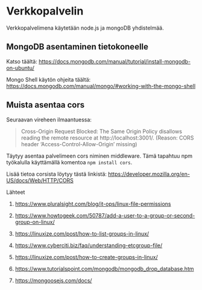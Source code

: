 Verkkopalvelin
===

Verkkopalvelimena käytetään node.js ja mongoDB yhdistelmää.

## MongoDB asentaminen tietokoneelle

Katso täältä: https://docs.mongodb.com/manual/tutorial/install-mongodb-on-ubuntu/

Mongo Shell käytön ohjeita täältä: https://docs.mongodb.com/manual/mongo/#working-with-the-mongo-shell

## Muista asentaa cors

Seuraavan vireheen ilmaantuessa:
>Cross-Origin Request Blocked: The Same Origin Policy disallows reading the remote resource at http://localhost:3001/. (Reason: CORS header ‘Access-Control-Allow-Origin’ missing)
>

Täytyy asentaa palvelimeen cors niminen middleware. Tämä tapahtuu npm työkalulla käyttämällä komentoa `npm install cors`.

Lisää tietoa corsista löytyy tästä linkistä: https://developer.mozilla.org/en-US/docs/Web/HTTP/CORS

Lähteet
1. https://www.pluralsight.com/blog/it-ops/linux-file-permissions
2. https://www.howtogeek.com/50787/add-a-user-to-a-group-or-second-group-on-linux/
3. https://linuxize.com/post/how-to-list-groups-in-linux/
4. https://www.cyberciti.biz/faq/understanding-etcgroup-file/
5. https://linuxize.com/post/how-to-create-groups-in-linux/

6. https://www.tutorialspoint.com/mongodb/mongodb_drop_database.htm
7. https://mongoosejs.com/docs/